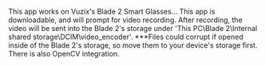 This app works on Vuzix's Blade 2 Smart Glasses...
This app is downloadable, and will prompt for video recording. After recording, the video will be sent into the Blade 2's storage under 'This PC\Blade 2\Internal shared storage\DCIM\video_encoder'. 
***Files could corrupt if opened inside of the Blade 2's storage, so move them to your device's storage first. There is also OpenCV integration.
